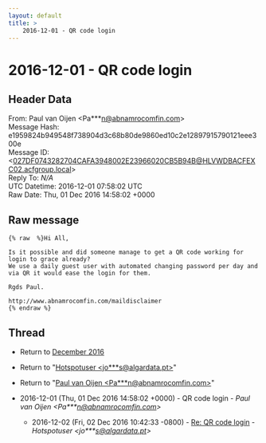 ```yaml
---
layout: default
title: >
    2016-12-01 - QR code login
---
```


# 2016-12-01 - QR code login

## Header Data

From: Paul van Oijen \<Pa***n@abnamrocomfin.com\><br>
Message Hash: e1959824b949548f738904d3c68b80de9860ed10c2e12897915790121eee300e<br>
Message ID: \<027DF0743282704CAFA3948002E23966020CB5B94B@HLVWDBACFEXC02.acfgroup.local\><br>
Reply To: _N/A_<br>
UTC Datetime: 2016-12-01 07:58:02 UTC<br>
Raw Date: Thu, 01 Dec 2016 14:58:02 +0000<br>

## Raw message

```
{% raw  %}Hi All,

Is it possible and did someone manage to get a QR code working for login to grace already?
We use a daily guest user with automated changing password per day and via QR it would ease the login for them.

Rgds Paul.

http://www.abnamrocomfin.com/maildisclaimer
{% endraw %}
```

## Thread

+ Return to [December 2016](/archive/2016/12)

+ Return to "[Hotspotuser <jo***s<span>@</span>algardata.pt>](/authors/jo___s_at_algardata_pt)"
+ Return to "[Paul van Oijen <Pa***n<span>@</span>abnamrocomfin.com>](/authors/pa___n_at_abnamrocomfin_com)"

+ 2016-12-01 (Thu, 01 Dec 2016 14:58:02 +0000) - QR code login - _Paul van Oijen \<Pa***n@abnamrocomfin.com\>_
  + 2016-12-02 (Fri, 02 Dec 2016 10:42:33 -0800) - [Re: QR code login](/archive/2016/12/4b41e2570e8477f999f68a25812dbafe7934bfcfc8e1013dd8c64db91ca00a80) - _Hotspotuser \<jo***s@algardata.pt\>_

